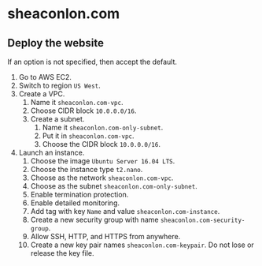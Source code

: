 # sheaconlon.com
## Deploy the website
If an option is not specified, then accept the default.
1. Go to AWS EC2.
2. Switch to region `US West`.
3. Create a VPC.
    1. Name it `sheaconlon.com-vpc`.
    2. Choose CIDR block `10.0.0.0/16`.
    3. Create a subnet.
        1. Name it `sheaconlon.com-only-subnet`.
        2. Put it in `sheaconlon.com-vpc`.
        3. Choose the CIDR block `10.0.0.0/16`.
4. Launch an instance.
    1. Choose the image `Ubuntu Server 16.04 LTS`.
    2. Choose the instance type `t2.nano`.
    3. Choose as the network `sheaconlon.com-vpc`.
    4. Choose as the subnet `sheaconlon.com-only-subnet`.
    5. Enable termination protection.
    6. Enable detailed monitoring.
    7. Add tag with key `Name` and value `sheaconlon.com-instance`.
    8. Create a new security group with name `sheaconlon.com-security-group`.
    9. Allow SSH, HTTP, and HTTPS from anywhere.
    10. Create a new key pair names `sheaconlon.com-keypair`. Do not lose or release the key file.
